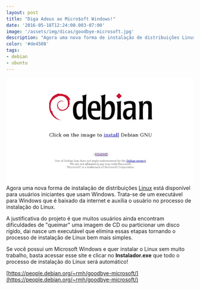 ```yaml
---
layout: post
title: "Diga Adeus ao Micro$oft Windows!"
date: '2016-05-18T12:24:00.003-07:00'
image: '/assets/img/dicas/goodbye-microsoft.jpg'
description: "Agora uma nova forma de instalação de distribuições Linux está disponível para usuários iniciantes que usam Windows."
color: '#de4508'
tags:
- debian
- ubuntu
---
```


![Adeus Windows](/assets/img/dicas/goodbye-microsoft.jpg)
Agora uma nova forma de instalação de distribuições [Linux](http://www.terminalroot.com.br/tags#linux) está disponível para usuários iniciantes que usam Windows. Trata-se de um executável para Windows que é baixado da internet e auxilia o usuário no processo de instalação do Linux.

A justificativa do projeto é que muitos usuários ainda encontram dificuldades de "queimar" uma imagem de CD ou particionar um disco rígido, dai nasce um executável que elimina essas etapas tornando o processo de instalação de Linux bem mais simples. 

Se você possui um Microsoft Windows e quer instalar o Linux sem muito trabalho, basta acessar esse site e clicar no __Instalador.exe__
que todo o processo de instalação do Linux será automático!

[https://people.debian.org/~rmh/goodbye-microsoft/](https://people.debian.org/~rmh/goodbye-microsoft/)

<script async src="https://pagead2.googlesyndication.com/pagead/js/adsbygoogle.js"></script>

<!-- Informat -->
<ins class="adsbygoogle"
 style="display:block"
 data-ad-client="ca-pub-2838251107855362"
 data-ad-slot="2327980059"
 data-ad-format="auto"
 data-full-width-responsive="true"></ins>

<script>
(adsbygoogle = window.adsbygoogle || []).push({});
</script>

